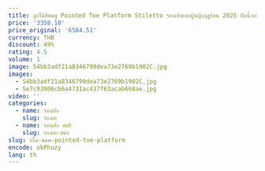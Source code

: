 ```yaml
---
title: ลูกไม้สีชมพู Pointed Toe Platform Stiletto รองเท้าแตะผู้หญิงฤดูร้อน 2025 ปิดนิ้วเท้าหัวเข็มขัดรองเท้าส้นสูงรองเท้าสําหรับสตรี
price: '3358.10'
price_original: '6584.51'
currency: THB
discount: 49%
rating: 4.5
volume: 1
image: S4bb3adf21a8346799dea73e2769b1902C.jpg
images:
  - S4bb3adf21a8346799dea73e2769b1902C.jpg
  - Se7c93906cb6a4731ac437f63acab668ae.jpg
video: ''
categories:
  - name: รองเท้า
    slug: รองเท
  - name: รองเท้า สตรี
    slug: รองเท-สตร
slug: กไม-ชมพ-pointed-toe-platform
encode: okPhuzy
lang: th
---
```

  